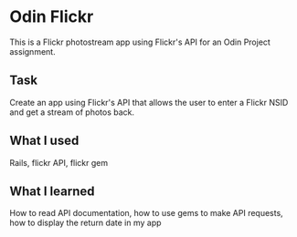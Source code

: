# Odin Flickr
This is a Flickr photostream app using Flickr's API for an Odin Project assignment.

## Task
Create an app using Flickr's API that allows the user to enter a Flickr NSID and get a stream of photos back.

## What I used
Rails, flickr API, flickr gem

## What I learned
How to read API documentation, how to use gems to make API requests, how to display the return date in my app
